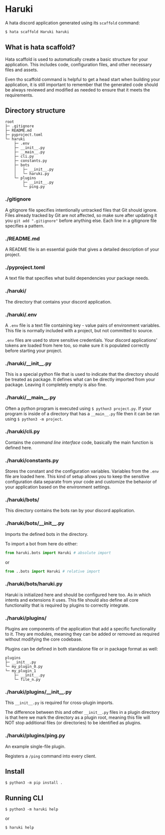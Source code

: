 # Haruki

A hata discord application generated using its `scaffold` command:
```sh
$ hata scaffold Haruki haruki
```

## What is hata scaffold?

Hata scaffold is used to automatically create a basic structure for your application.
This includes code, configuration files, and other necessary files and assets.

Even tho scaffold command is helpful to get a head start when building your application, it is still
important to remember that the generated code should be always reviewed and modified as needed to ensure
that it meets the requirements.

## Directory structure

```
root
├─ .gitignore
├─ README.md
├─ pyproject.toml
└─ haruki
    ├─ .env
    ├─ __init__.py
    ├─ __main__.py
    ├─ cli.py
    ├─ constants.py
    ├─ bots
    │   ├─ __init__.py
    │   └─ haruki.py
    └─ plugins
        ├─ __init__.py
        └─ ping.py
```

### ./gitignore

A gitignore file specifies intentionally untracked files that Git should ignore. Files already tracked by
Git are not affected, so make sure after updating it you `git add ".gitignore"` before anything else. Each
line in a gitignore file specifies a pattern.

### ./README.md

A README file is an essential guide that gives a detailed description of your project.

### ./pyproject.toml

A text file that specifies what build dependencies your package needs.

### ./haruki/

The directory that contains your discord application.

### ./haruki/.env

A `.env` file is a text file containing key - value pairs of environment variables. This file is normally
included with a project, but not committed to source.

`.env` files are used to store sensitive credentials. Your discord applications' tokens are loaded from
here too, so make sure it is populated correctly before starting your project.

### ./haruki/\_\_init\_\_.py

This is a special python file that is used to indicate that the directory should be treated as package.
It defines what can be directly imported from your package. Leaving it completely empty is also fine.

### ./haruki/\_\_main\_\_.py

Often a python program is executed using `$ python3 project.py`. If your program is inside of a directory
that has a `__main__.py` file then it can be ran using `$ python3 -m project`.

### ./haruki/cli.py

Contains the *command line interface* code, basically the main function is defined here.

### ./haruki/constants.py

Stores the constant and the configuration variables. Variables from the `.env` file are loaded here.
This kind of setup allows you to keep the sensitive configuration data separate from your code and customize
the behavior of your application based on the environment settings.

### ./haruki/bots/

This directory contains the bots ran by your discord application.

### ./haruki/bots/\_\_init\_\_.py

Imports the defined bots in the directory.

To import a bot from here do either:
```py
from haruki.bots import Haruki # absolute import
```
or
```py
from ..bots import Haruki # relative import
```

### ./haruki/bots/haruki.py

Haruki is initialized here and should be configured here too. As in which intents and extensions it uses.
This file should also define all core functionality that is required by plugins to correctly integrate.

### ./haruki/plugins/

Plugins are components of the application that add a specific functionality to it.
They are modules, meaning they can be added or removed as required without modifying the core codebase.

Plugins can be defined in both standalone file or in package format as well:
```
plugins
├─ __init__.py
└─ my_plugin_0.py
└─ my_plugin_1
    ├─ __init__.py
    └─ file_n.py
```

### ./haruki/plugins/\_\_init\_\_.py

This `__init__.py` is required for cross-plugin imports.

The difference between this and other `__init__.py` files in a plugin directory is that here we mark the
directory as a plugin root, meaning this file will NOT stop additional files (or directories) to be
identified as plugins.

### ./haruki/plugins/ping.py

An example single-file plugin.

Registers a `/ping` command into every client.

## Install

```
$ python3 -m pip install .
```

## Running CLI

```
$ python3 -m haruki help
```
or
```
$ haruki help
```
